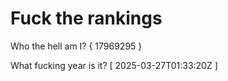 # Fuck the rankings

Who the hell am I?
{ 17969295 }

What fucking year is it?
[ 2025-03-27T01:33:20Z ]
